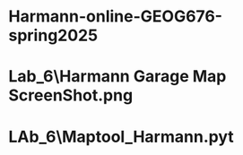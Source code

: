 # Harmann-online-GEOG676-spring2025

# Lab_6\Harmann Garage Map ScreenShot.png
# LAb_6\Maptool_Harmann.pyt